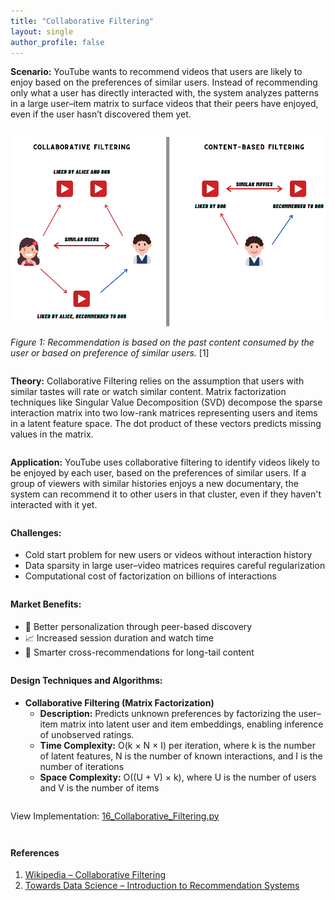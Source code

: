 ```yaml
---
title: "Collaborative Filtering"
layout: single
author_profile: false
---
```


<div class="justified" style="margin-bottom: 2em;">
  <strong>Scenario:</strong> YouTube wants to recommend videos that users are likely to enjoy based on the preferences of similar users. Instead of recommending only what a user has directly interacted with, the system analyzes patterns in a large user–item matrix to surface videos that their peers have enjoyed, even if the user hasn’t discovered them yet.
</div>

![Collaborative Filtering](/assets/images/16.png)

<div class="justified" style="margin-bottom: 2em;">
  <em>Figure 1: Recommendation is based on the past content consumed by the user or based on preference of similar users.</em> [1]
</div>

<div class="justified" style="margin-bottom: 2em;">
  <strong>Theory:</strong> Collaborative Filtering relies on the assumption that users with similar tastes will rate or watch similar content. Matrix factorization techniques like Singular Value Decomposition (SVD) decompose the sparse interaction matrix into two low-rank matrices representing users and items in a latent feature space. The dot product of these vectors predicts missing values in the matrix.
</div>

<div class="justified" style="margin-bottom: 2em;">
  <strong>Application:</strong> YouTube uses collaborative filtering to identify videos likely to be enjoyed by each user, based on the preferences of similar users. If a group of viewers with similar histories enjoys a new documentary, the system can recommend it to other users in that cluster, even if they haven't interacted with it yet.
</div>

<h4 style="margin-top: 2em;">Challenges:</h4>
<ul style="margin-bottom: 2em;">
  <li>Cold start problem for new users or videos without interaction history</li>
  <li>Data sparsity in large user–video matrices requires careful regularization</li>
  <li>Computational cost of factorization on billions of interactions</li>
</ul>

<h4 style="margin-top: 2em;">Market Benefits:</h4>
<ul style="margin-bottom: 2em;">
  <li>🎯 Better personalization through peer-based discovery</li>
  <li>📈 Increased session duration and watch time</li>
  <li>🧠 Smarter cross-recommendations for long-tail content</li>
</ul>

<h4 style="margin-top: 2em;">Design Techniques and Algorithms:</h4>
<ul style="margin-bottom: 2em;">
  <li><strong>Collaborative Filtering (Matrix Factorization)</strong><br>
    <ul>
      <li><strong>Description:</strong> Predicts unknown preferences by factorizing the user–item matrix into latent user and item embeddings, enabling inference of unobserved ratings.</li>
      <li><strong>Time Complexity:</strong> O(k × N × I) per iteration, where k is the number of latent features, N is the number of known interactions, and I is the number of iterations</li>
      <li><strong>Space Complexity:</strong> O((U + V) × k), where U is the number of users and V is the number of items</li>
    </ul>
  </li>
</ul>

<p style="margin-top: 2em;">View Implementation: <a href="https://github.com/AdityaKhatawkar/aditya_aps_portfolio.github.io/blob/main/codes/16_Collaborative_Filtering.py" target="_blank">16_Collaborative_Filtering.py</a></p>

<h4 style="margin-top: 3em;">References</h4>
<ol style="margin-bottom: 3em;">
  <li><a href="https://en.wikipedia.org/wiki/Collaborative_filtering" target="_blank">Wikipedia – Collaborative Filtering</a></li>
  <li><a href="https://towardsdatascience.com/introduction-to-recommendation-systems-6c66cf15ada" target="_blank">Towards Data Science – Introduction to Recommendation Systems</a></li>
</ol>
